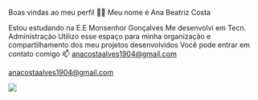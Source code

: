 Boas vindas ao meu perfil 💙💙
Meu nome é Ana Beatriz Costa

Estou estudando na E.E Monsenhor Gonçalves
Me desenvolvi em Tecn. Administração
Utilizo esse espaço para minha organização e compartilhamento dos meu projetos desenvolvidos
Você pode entrar em contato comigo 📫
anacostaalves1904@gmail.com

anacostaalves1904@gmail.com

![](https://tenor.com/uVOC.gif)

